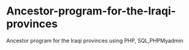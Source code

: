 # Ancestor-program-for-the-Iraqi-provinces
Ancestor program for the Iraqi provinces using PHP, SQL,PHPMyadmin
